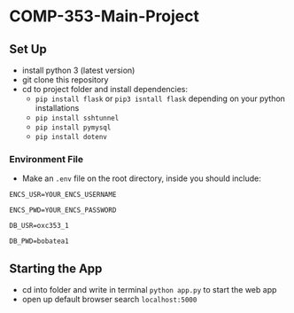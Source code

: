 # COMP-353-Main-Project

## Set Up
* install python 3 (latest version)
* git clone this repository
* cd to project folder and install dependencies: 
  * `pip install flask` or `pip3 isntall flask`  depending on your python installations
  * `pip install sshtunnel`
  * `pip install pymysql`
  * `pip install dotenv`
### Environment File
* Make an `.env` file on the root directory, inside you should include:
 
 `ENCS_USR=YOUR_ENCS_USERNAME`
 
 `ENCS_PWD=YOUR_ENCS_PASSWORD`

 `DB_USR=oxc353_1`

 `DB_PWD=bobatea1`

## Starting the App
* cd into folder and write in terminal  `python app.py` to start the web app
* open up default browser search `localhost:5000`
